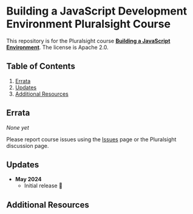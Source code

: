 # Building a JavaScript Development Environment Pluralsight Course

This repository is for the Pluralsight course **[Building a JavaScript Environment](https://www.pluralsight.com/course/javascript-building-development-environment)**. The license is Apache 2.0.

<!-- [![Course overview screenshot]($COURSE_HERO_IMAGE$)]($COURSE_LINK$) -->


## Table of Contents

1. [Errata](#errata)
1. [Updates](#updates)
1. [Additional Resources](#additional-resources)

## Errata

*None yet*

Please report course issues using the [Issues](issues) page or the Pluralsight discussion page.

## Updates

- **May 2024**
  - Initial release 🎉

## Additional Resources
